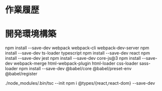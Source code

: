 # 作業履歴

# 開発環境構築

npm install --save-dev webpack webpack-cli webpack-dev-server 
npm install --save-dev ts-loader typescript
npm install --save-dev react
npm install --save-dev jest
npm install --save-dev core-js@3
npm install --save-dev webpack-merge html-webpack-plugin html-loader css-loader sass-loader
npm install --save-dev @babel/core @babel/preset-env  @babel/register

./node_modules/.bin/tsc --init
npm i @types/{react,react-dom} --save-dev



